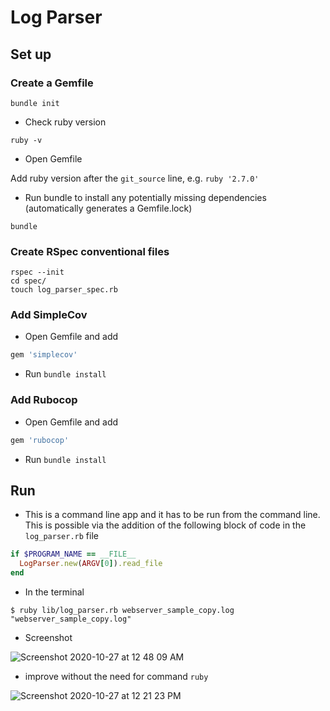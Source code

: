# Log Parser

## Set up

### Create a Gemfile

```shell
bundle init
```

* Check ruby version

```shell
ruby -v
```

* Open Gemfile

Add ruby version after the `git_source` line, e.g. `ruby '2.7.0'`

* Run bundle to install any potentially missing dependencies (automatically generates a Gemfile.lock)

```shell
bundle
```

### Create RSpec conventional files

```shell
rspec --init
cd spec/
touch log_parser_spec.rb
```

### Add SimpleCov

* Open Gemfile and add

```ruby
gem 'simplecov'
```

* Run `bundle install`

### Add Rubocop

* Open Gemfile and add

```ruby
gem 'rubocop'
```

* Run `bundle install`

## Run

* This is a command line app and it has to be run from the command line. This is possible via the addition of the following block of code in the `log_parser.rb` file

```ruby
if $PROGRAM_NAME == __FILE__
  LogParser.new(ARGV[0]).read_file
end
```

* In the terminal

```shell
$ ruby lib/log_parser.rb webserver_sample_copy.log
"webserver_sample_copy.log"
```

* Screenshot

![Screenshot 2020-10-27 at 12 48 09 AM](https://user-images.githubusercontent.com/57366310/97237381-a81c9480-17ef-11eb-99e1-222d2a8d65c6.png)

* improve without the need for command `ruby`

![Screenshot 2020-10-27 at 12 21 23 PM](https://user-images.githubusercontent.com/57366310/97289426-d5009400-184f-11eb-91f1-e598f523cb70.png)
